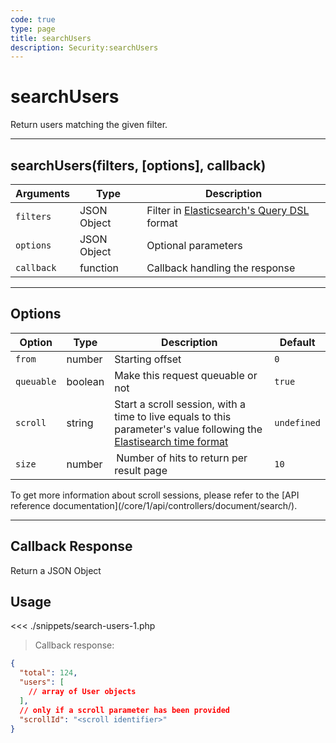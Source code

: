 ```yaml
---
code: true
type: page
title: searchUsers
description: Security:searchUsers
---
```


# searchUsers

Return users matching the given filter.

---

## searchUsers(filters, [options], callback)

| Arguments  | Type        | Description                                                                                                                         |
| ---------- | ----------- | ----------------------------------------------------------------------------------------------------------------------------------- |
| `filters`  | JSON Object | Filter in [Elasticsearch's Query DSL](https://www.elastic.co/guide/en/elasticsearch/reference/5.4/query-filter-context.html) format |
| `options`  | JSON Object | Optional parameters                                                                                                                 |
| `callback` | function    | Callback handling the response                                                                                                      |

---

## Options

| Option     | Type    | Description                                                                                                                                                                                                       | Default     |
| ---------- | ------- | ----------------------------------------------------------------------------------------------------------------------------------------------------------------------------------------------------------------- | ----------- |
| `from`     | number  | Starting offset                                                                                                                                                                                                   | `0`         |
| `queuable` | boolean | Make this request queuable or not                                                                                                                                                                                 | `true`      |
| `scroll`   | string  | Start a scroll session, with a time to live equals to this parameter's value following the [Elastisearch time format](https://www.elastic.co/guide/en/elasticsearch/reference/5.0/common-options.html#time-units) | `undefined` |
| `size`     | number  |  Number of hits to return per result page                                                                                                                                                                         | `10`        |

<div class="alert alert-info">
  To get more information about scroll sessions, please refer to the [API reference documentation](/core/1/api/controllers/document/search/).
</div>

---

## Callback Response

Return a JSON Object

## Usage

<<< ./snippets/search-users-1.php

> Callback response:

```json
{
  "total": 124,
  "users": [
    // array of User objects
  ],
  // only if a scroll parameter has been provided
  "scrollId": "<scroll identifier>"
}
```

